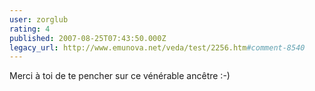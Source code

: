 ```yaml
---
user: zorglub
rating: 4
published: 2007-08-25T07:43:50.000Z
legacy_url: http://www.emunova.net/veda/test/2256.htm#comment-8540
---
```

Merci à toi de te pencher sur ce vénérable ancêtre :-)